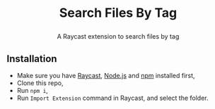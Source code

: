 # <p align="center"> Search Files By Tag</p>

<p align="center">A Raycast extension to search files by tag</p>

## Installation

- Make sure you have [Raycast](https://www.raycast.com/), [Node.js](https://nodejs.org/en) and [npm](https://www.npmjs.com/package/npm) installed first,
- Clone this repo,
- Run `npm i`,
- Run `Import Extension` command in Raycast, and select the folder.
